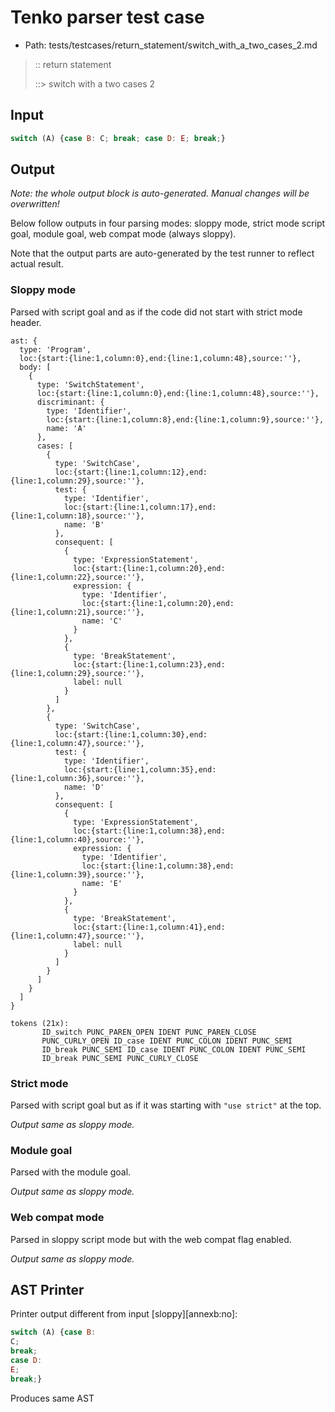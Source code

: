 # Tenko parser test case

- Path: tests/testcases/return_statement/switch_with_a_two_cases_2.md

> :: return statement
>
> ::> switch with a two cases 2

## Input

`````js
switch (A) {case B: C; break; case D: E; break;}
`````

## Output

_Note: the whole output block is auto-generated. Manual changes will be overwritten!_

Below follow outputs in four parsing modes: sloppy mode, strict mode script goal, module goal, web compat mode (always sloppy).

Note that the output parts are auto-generated by the test runner to reflect actual result.

### Sloppy mode

Parsed with script goal and as if the code did not start with strict mode header.

`````
ast: {
  type: 'Program',
  loc:{start:{line:1,column:0},end:{line:1,column:48},source:''},
  body: [
    {
      type: 'SwitchStatement',
      loc:{start:{line:1,column:0},end:{line:1,column:48},source:''},
      discriminant: {
        type: 'Identifier',
        loc:{start:{line:1,column:8},end:{line:1,column:9},source:''},
        name: 'A'
      },
      cases: [
        {
          type: 'SwitchCase',
          loc:{start:{line:1,column:12},end:{line:1,column:29},source:''},
          test: {
            type: 'Identifier',
            loc:{start:{line:1,column:17},end:{line:1,column:18},source:''},
            name: 'B'
          },
          consequent: [
            {
              type: 'ExpressionStatement',
              loc:{start:{line:1,column:20},end:{line:1,column:22},source:''},
              expression: {
                type: 'Identifier',
                loc:{start:{line:1,column:20},end:{line:1,column:21},source:''},
                name: 'C'
              }
            },
            {
              type: 'BreakStatement',
              loc:{start:{line:1,column:23},end:{line:1,column:29},source:''},
              label: null
            }
          ]
        },
        {
          type: 'SwitchCase',
          loc:{start:{line:1,column:30},end:{line:1,column:47},source:''},
          test: {
            type: 'Identifier',
            loc:{start:{line:1,column:35},end:{line:1,column:36},source:''},
            name: 'D'
          },
          consequent: [
            {
              type: 'ExpressionStatement',
              loc:{start:{line:1,column:38},end:{line:1,column:40},source:''},
              expression: {
                type: 'Identifier',
                loc:{start:{line:1,column:38},end:{line:1,column:39},source:''},
                name: 'E'
              }
            },
            {
              type: 'BreakStatement',
              loc:{start:{line:1,column:41},end:{line:1,column:47},source:''},
              label: null
            }
          ]
        }
      ]
    }
  ]
}

tokens (21x):
       ID_switch PUNC_PAREN_OPEN IDENT PUNC_PAREN_CLOSE
       PUNC_CURLY_OPEN ID_case IDENT PUNC_COLON IDENT PUNC_SEMI
       ID_break PUNC_SEMI ID_case IDENT PUNC_COLON IDENT PUNC_SEMI
       ID_break PUNC_SEMI PUNC_CURLY_CLOSE
`````

### Strict mode

Parsed with script goal but as if it was starting with `"use strict"` at the top.

_Output same as sloppy mode._

### Module goal

Parsed with the module goal.

_Output same as sloppy mode._

### Web compat mode

Parsed in sloppy script mode but with the web compat flag enabled.

_Output same as sloppy mode._

## AST Printer

Printer output different from input [sloppy][annexb:no]:

````js
switch (A) {case B:
C;
break;
case D:
E;
break;}
````

Produces same AST
